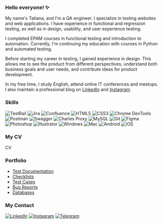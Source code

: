 <h3>Hello everyone! ✨</h3>

My name's Tatiana, and I'm a QA engineer. I specialize in testing websites and web applications. I have experience in functional and regression testing, as well as in design, usability, and user experience testing.

I completed EPAM courses in functional testing and introduction to automation. Currently, I'm continuing my education with courses in Python and automated testing.

Before starting my career in testing, I gained experience in design. This allows me to see the product from different perspectives, understand both business goals and user needs, and contribute ideas for product development.

In my free time, I study English, attend online IT conferences and meetups.  
I also maintain a professional blog on [LinkedIn](https://www.linkedin.com/in/tnikotenko/) and [Instagram](https://www.instagram.com/tnikotenko/).

<h3>Skills</h3>

![TestRail](https://img.shields.io/badge/TestRail-000?style=flat-square&logo=testrail&logoColor=white)
![Jira](https://img.shields.io/badge/Jira-0052CC?style=flat-square&logo=jira&logoColor=white)
![Confluence](https://img.shields.io/badge/Confluence-172B4D?style=flat-square&logo=confluence&logoColor=white)
![HTML5](https://img.shields.io/badge/HTML5-E34F26?style=flat-square&logo=html5&logoColor=white)
![CSS3](https://img.shields.io/badge/CSS3-1572B6?style=flat-square&logo=css3&logoColor=white)
![Chrome DevTools](https://img.shields.io/badge/Chrome_DevTools-4285F4?style=flat-square&logo=google-chrome&logoColor=white)
![Postman](https://img.shields.io/badge/Postman-FF6C37?style=flat-square&logo=postman&logoColor=white)
![Swagger](https://img.shields.io/badge/Swagger-85EA2D?style=flat-square&logo=swagger&logoColor=black)
![Charles Proxy](https://img.shields.io/badge/Charles_Proxy-000000?style=flat-square&logo=charlesproxy&logoColor=white)
![MySQL](https://img.shields.io/badge/MySQL-4479A1?style=flat-square&logo=mysql&logoColor=white)
![Git](https://img.shields.io/badge/Git-F05032?style=flat-square&logo=git&logoColor=white)
![Figma](https://img.shields.io/badge/Figma-F24E1E?style=flat-square&logo=figma&logoColor=white)
![Photoshop](https://img.shields.io/badge/Adobe_Photoshop-31A8FF?style=flat-square&logo=adobe-photoshop&logoColor=white)
![Illustrator](https://img.shields.io/badge/Adobe_Illustrator-FF9A00?style=flat-square&logo=adobe-illustrator&logoColor=white)
![Windows](https://img.shields.io/badge/Windows-0078D6?style=flat-square&logo=windows&logoColor=white)
![Mac](https://img.shields.io/badge/macOS-000000?style=flat-square&logo=apple&logoColor=white)
![Android](https://img.shields.io/badge/Android-3DDC84?style=flat-square&logo=android&logoColor=white)
![iOS](https://img.shields.io/badge/iOS-000000?style=flat-square&logo=apple&logoColor=white)

<h3>My CV</h3>
CV

<h3>Portfolio</h3>

- [Test Documentation](https://your-link-to-test-documentation)
- [Checklists](https://github.com/tnikotenko/Checklists)
- [Test Cases](https://github.com/tnikotenko/Test-Cases)
- [Bug Reports](https://github.com/tnikotenko/Bug-Reports)
- [Databases](https://github.com/tnikotenko/Databases)

<h3>My Contact</h3>

[![LinkedIn](https://img.shields.io/badge/LinkedIn-0077B5?style=flat-square&logo=linkedin&logoColor=white)](https://www.linkedin.com/in/tnikotenko/)
[![Instagram](https://img.shields.io/badge/Instagram-E4405F?style=flat-square&logo=instagram&logoColor=white)](https://www.instagram.com/tnikotenko/)
[![Telegram](https://img.shields.io/badge/Telegram-0088CC?style=flat-square&logo=telegram&logoColor=white)](https://t.me/your_telegram_username)

